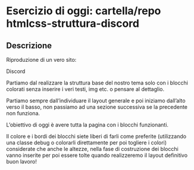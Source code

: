 Esercizio di oggi:
cartella/repo htmlcss-struttura-discord
===

## Descrizione
Riproduzione di un vero sito: 

Discord

Partiamo dal realizzare la struttura base del nostro tema solo con i blocchi colorati senza inserire i veri testi, img etc. o pensare al dettaglio.

Partiamo sempre dall’individuare il layout generale e poi iniziamo dall’alto verso il basso, non passiamo ad una sezione successiva se la precedente non funziona.

L’obiettivo di oggi è avere tutta la pagina con i blocchi funzionanti.

Il colore e i bordi dei blocchi siete liberi di farli come preferite (utilizzando una classe debug o colorarli direttamente per poi togliere i colori) considerate che anche le altezze, nella fase di costruzione dei blocchi vanno inserite per poi essere tolte quando realizzeremo il layout definitivo
buon lavoro!

